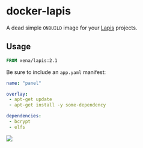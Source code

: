 docker-lapis
============

A dead simple `ONBUILD` image for your [Lapis](http://leafo.net/lapis) 
projects.

Usage
-----

```Dockerfile
FROM xena/lapis:2.1
```

Be sure to include an `app.yaml` manifest:

```yaml
name: "panel"

overlay:
 - apt-get update
 - apt-get install -y some-dependency

dependencies:
 - bcrypt
 - elfs
```

[![](http://puu.sh/egFMt/ee82453364.png)](https://asciinema.org/a/15303)
